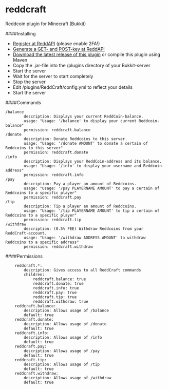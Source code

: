 reddcraft
=========

Reddcoin plugin for Minecraft (Bukkit)

####Installing
* [Register at ReddAPI](https://www.reddapi.com/) (please enable 2FA!)
* [Generate a GET- and POST-key at ReddAPI](https://www.reddapi.com/Vault/APIKeys)
* [Download the latest release of this plugin](http://reddcoinhub.com/reddcraft/reddcraft-latest.jar) or compile this plugin using Maven
* Copy the .jar-file into the /plugins directory of your Bukkit-server
* Start the server
* Wait for the server to start completely
* Stop the server
* Edit /plugins/ReddCraft/config.yml to reflect your details
* Start the server

####Commands

```
/balance
        description: Displays your current ReddCoin-balance.
        usage: "Usage: '/balance' to display your current Reddcoin-balance"
        permission: reddcraft.balance
/donate
        description: Donate Reddcoins to this server.
        usage: "Usage: '/donate AMOUNT' to donate a certain of Reddcoins to this server"
        permission: reddcraft.donate
/info
        description: Displays your ReddCoin-address and its balance.
        usage: "Usage: '/info' to display your username and Reddcoin-address"
        permission: reddcraft.info
/pay
        description: Pay a player an amount of Reddcoins.
        usage: "Usage: '/pay PLAYERNAME AMOUNT' to pay a certain of Reddcoins to a specific player"
        permission: reddcraft.pay
/tip
        description: Tip a player an amount of Reddcoins.
        usage: "Usage: '/tip PLAYERNAME AMOUNT' to tip a certain of Reddcoins to a specific player"
        permission: reddcraft.tip
/withdraw
        description: (0.5% FEE) Withdraw Reddcoins from your ReddCraft-account.
        usage: "Usage: '/withdraw ADDRESS AMOUNT' to withdraw Reddcoins to a specific address"
        permission: reddcraft.withdraw
```
####Permissions
```
    reddcraft.*:
        description: Gives access to all ReddCraft commands
        children:
            reddcraft.balance: true
            reddcraft.donate: true
            reddcraft.info: true
            reddcraft.pay: true
            reddcraft.tip: true
            reddcraft.withdraw: true
    reddcraft.balance:
        description: Allows usage of /balance
        default: true
    reddcraft.donate:
        description: Allows usage of /donate
        default: true
    reddcraft.info:
        description: Allows usage of /info
        default: true
    reddcraft.pay:
        description: Allows usage of /pay
        default: true
    reddcraft.tip:
        description: Allows usage of /tip
        default: true
    reddcraft.withdraw:
        description: Allows usage of /withdraw
        default: true
```

